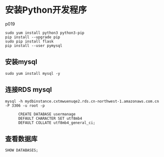 # 安装Python开发程序
p019
```
sudo yum install python3 python3-pip
pip install --upgrade pip
sudo pip install flask
pip install --user pymysql

```
## 安装mysql
```
sudo yum install mysql -y
```
## 连接RDS mysql
```
mysql -h mydbinstance.cxtmwuenuqe2.rds.cn-northwest-1.amazonaws.com.cn -P 3306 -u root -p
```
```
      CREATE DATABASE usermanage
      DEFAULT CHARACTER SET utf8mb4
      DEFAULT COLLATE utf8mb4_general_ci;
```
## 查看数据库
```
SHOW DATABASES;
```

